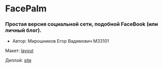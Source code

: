 # FacePalm
 
### Простая версия социальной сети, подобной FaceBook (или личный блог).
* Автор: Мирошников Егор Вадимович M33101

Макет: [layout](https://github.com/jovialgang/WebProg/blob/main/recources/layout.jpg)

Деплой: [site](https://jovialgang.github.io/WebProg/)

